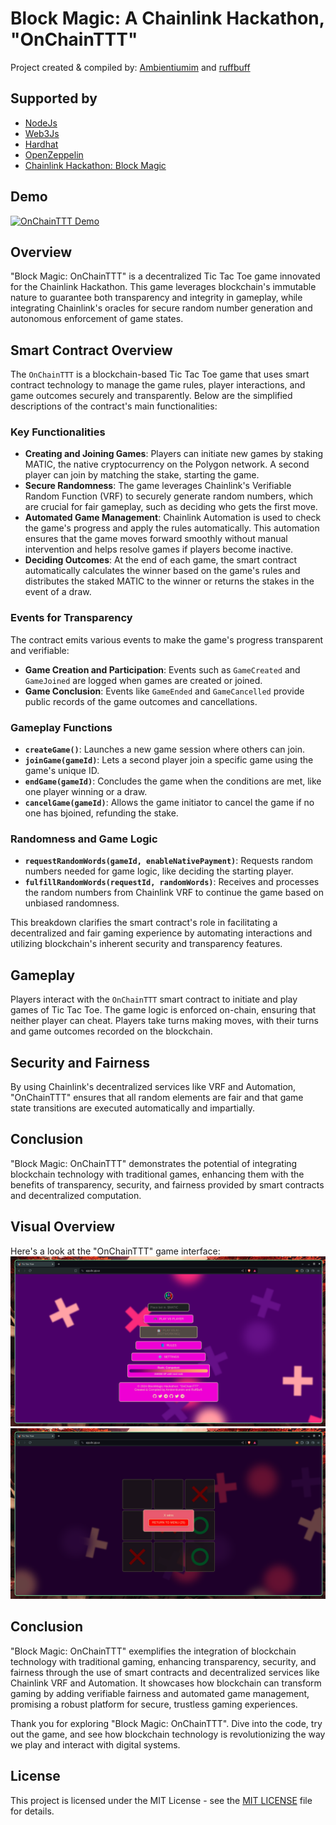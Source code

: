 # Block Magic: A Chainlink Hackathon, "OnChainTTT"
Project created & compiled by: [Ambientiumim](https://github.com/Ambientiumim) and [ruffbuff](https://github.com/ruffbuff)

## Supported by
- [NodeJs](https://nodejs.org/)
- [Web3Js](https://web3js.readthedocs.io/en/v1.10.0/)
- [Hardhat](https://hardhat.org/)
- [OpenZeppelin](https://www.openzeppelin.com/)
- [Chainlink Hackathon: Block Magic](https://chain.link/hackathon)

## Demo
[![OnChainTTT Demo](http://img.youtube.com/vi/45dmydOxl4U/0.jpg)](https://www.youtube.com/watch?v=45dmydOxl4U "Watch OnChainTTT Demo")

## Overview
"Block Magic: OnChainTTT" is a decentralized Tic Tac Toe game innovated for the Chainlink Hackathon. This game leverages blockchain's immutable nature to guarantee both transparency and integrity in gameplay, while integrating Chainlink's oracles for secure random number generation and autonomous enforcement of game states.

## Smart Contract Overview

The `OnChainTTT` is a blockchain-based Tic Tac Toe game that uses smart contract technology to manage the game rules, player interactions, and game outcomes securely and transparently. Below are the simplified descriptions of the contract's main functionalities:

### Key Functionalities

- **Creating and Joining Games**: Players can initiate new games by staking MATIC, the native cryptocurrency on the Polygon network. A second player can join by matching the stake, starting the game.
- **Secure Randomness**: The game leverages Chainlink's Verifiable Random Function (VRF) to securely generate random numbers, which are crucial for fair gameplay, such as deciding who gets the first move.
- **Automated Game Management**: Chainlink Automation is used to check the game's progress and apply the rules automatically. This automation ensures that the game moves forward smoothly without manual intervention and helps resolve games if players become inactive.
- **Deciding Outcomes**: At the end of each game, the smart contract automatically calculates the winner based on the game's rules and distributes the staked MATIC to the winner or returns the stakes in the event of a draw.

### Events for Transparency
The contract emits various events to make the game's progress transparent and verifiable:
- **Game Creation and Participation**: Events such as `GameCreated` and `GameJoined` are logged when games are created or joined.
- **Game Conclusion**: Events like `GameEnded` and `GameCancelled` provide public records of the game outcomes and cancellations.

### Gameplay Functions
- **`createGame()`**: Launches a new game session where others can join.
- **`joinGame(gameId)`**: Lets a second player join a specific game using the game's unique ID.
- **`endGame(gameId)`**: Concludes the game when the conditions are met, like one player winning or a draw.
- **`cancelGame(gameId)`**: Allows the game initiator to cancel the game if no one has bjoined, refunding the stake.

### Randomness and Game Logic
- **`requestRandomWords(gameId, enableNativePayment)`**: Requests random numbers needed for game logic, like deciding the starting player.
- **`fulfillRandomWords(requestId, randomWords)`**: Receives and processes the random numbers from Chainlink VRF to continue the game based on unbiased randomness.

This breakdown clarifies the smart contract's role in facilitating a decentralized and fair gaming experience by automating interactions and utilizing blockchain's inherent security and transparency features.

## Gameplay
Players interact with the `OnChainTTT` smart contract to initiate and play games of Tic Tac Toe. The game logic is enforced on-chain, ensuring that neither player can cheat. Players take turns making moves, with their turns and game outcomes recorded on the blockchain.

## Security and Fairness
By using Chainlink's decentralized services like VRF and Automation, "OnChainTTT" ensures that all random elements are fair and that game state transitions are executed automatically and impartially.

## Conclusion
"Block Magic: OnChainTTT" demonstrates the potential of integrating blockchain technology with traditional games, enhancing them with the benefits of transparency, security, and fairness provided by smart contracts and decentralized computation.

## Visual Overview
Here's a look at the "OnChainTTT" game interface:
![OnChainTTT Game Interface](client/OnChainTTT0.png "OnChainTTT Interface")
![OnChainTTT Game Interface2](client/OnChainTTT1.png "OnChainTTT Interface2")

## Conclusion
"Block Magic: OnChainTTT" exemplifies the integration of blockchain technology with traditional gaming, enhancing transparency, security, and fairness through the use of smart contracts and decentralized services like Chainlink VRF and Automation. It showcases how blockchain can transform gaming by adding verifiable fairness and automated game management, promising a robust platform for secure, trustless gaming experiences.

Thank you for exploring "Block Magic: OnChainTTT". Dive into the code, try out the game, and see how blockchain technology is revolutionizing the way we play and interact with digital systems.

## License
This project is licensed under the MIT License - see the [MIT LICENSE](LICENSE) file for details.